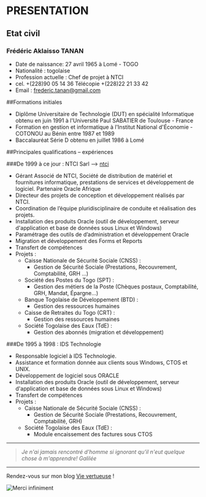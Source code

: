 # PRESENTATION

## Etat civil                                                 
### Frédéric Aklaisso TANAN 
* Date de naissance: 27 avril 1965 à Lomé - TOGO
* Nationalité : togolaise
* Profession actuelle : Chef de projet à NTCI
* cel. +(228)90 05 14 36 Télécopie +(228)22 21 33 42
* Email : frederic.tanan@gmail.com

##Formations initiales
* Diplôme Universitaire de Technologie (DUT) en spécialité Informatique obtenu en juin 1991 à l'Université Paul SABATIER de Toulouse - France
* Formation en gestion et informatique à l'Institut National d'Économie - COTONOU  au Bénin entre 1987 et 1989
* Baccalauréat Série D obtenu en juillet 1986 à Lomé

##Principales qualifications – expériences

###De 1999 à ce jour : NTCI Sarl -->  [ntci](http://www.ntcinet.com)
* Gérant Associé de NTCI, Société de distribution de matériel et fournitures informatique, prestations de services et développement de logiciel. Partenaire Oracle Afrique
* Directeur des projets de conception et développement  réalisés par NTCI.
* Coordination de l’équipe pluridisciplinaire de conduite et réalisation des projets.
* Installation des produits Oracle (outil de développement, serveur d'application et base de données sous Linux et Windows) 
* Paramétrage des outils de d’administration et développement Oracle
* Migration et développement des Forms et Reports
* Transfert de compétences
* Projets :
  * Caisse Nationale de Sécurité Sociale (CNSS) : 
    * Gestion de Sécurité Sociale (Prestations, Recouvrement, Comptabilité, GRH …)
  * Société des Postes du Togo (SPT) : 
    * Gestion des métiers de la Poste (Chèques postaux, Comptabilité, GRH, Mandat, Épargne…)
  * Banque Togolaise de Développement (BTD) : 
    * Gestion des ressources humaines
  * Caisse de Retraites du Togo (CRT) : 
    * Gestion des ressources humaines
  * Société Togolaise des Eaux (TdE) : 
    * Gestion des abonnés (migration et développement)

###De 1995 à 1998 : IDS Technologie
* Responsable logiciel à IDS Technologie.
* Assistance et formation donnée aux clients sous Windows, CTOS et UNIX.
* Développement de logiciel sous ORACLE
* Installation des produits Oracle (outil de développement, serveur d'application et base de données sous Linux et Windows) 
* Transfert de compétences
* Projets :
  * Caisse Nationale de Sécurité Sociale (CNSS) : 
    * Gestion de Sécurité Sociale (Prestations, Recouvrement, Comptabilité, GRH)
  * Société Togolaise des Eaux (TdE) : 
    * Module encaissement des factures sous CTOS
    
-------------------------------
> *Je n'ai jamais rencontré d'homme si ignorant qu'il n'eut quelque chose à m'apprendre!* 
_Galilée_
-------------------------------
Rendez-vous sur mon blog [Vie vertueuse](http://www.vie-vertueuse.com) !

![Merci infiniment](http://l.yimg.com/fz/api/res/1.2/bM9tvsyCo6WKtM0o6AbFTQ--/YXBwaWQ9c3JjaGRkO2g9MzgyO3E9OTU7dz01ODA-/http://www.ascensionplanetaire.com/images/merci.gif)
